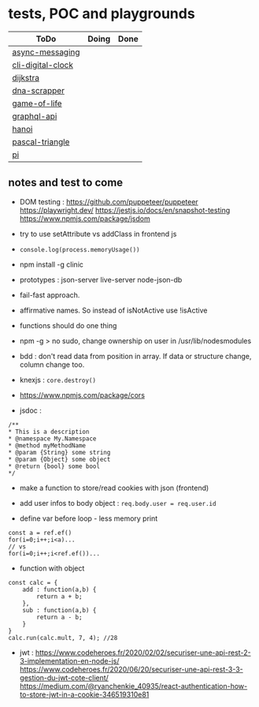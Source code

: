 # tests, POC and playgrounds

| ToDo                                             | Doing | Done |
 ------------------------------------------------- | ----- | -----
| [async-messaging](async-messaging/readme.md)     |       |      |
| [cli-digital-clock](cli-digital-clock/readme.md) |       |      |
| [dijkstra](dijkstra/readme.md)                   |       |      |
| [dna-scrapper](dna-scrapper/readme.md)           |       |      |
| [game-of-life](game-of-life/readme.md)           |       |      |
| [graphql-api](graphql-api/readme.md)             |       |      |
| [hanoi](hanoi/readme.md)                         |       |      |
| [pascal-triangle](pascal-triangle/readme.md)     |       |      |
| [pi](pi/readme.md)                               |       |      |

## notes and test to come

- DOM testing :
https://github.com/puppeteer/puppeteer
https://playwright.dev/
https://jestjs.io/docs/en/snapshot-testing
https://www.npmjs.com/package/jsdom

- try to use setAttribute vs addClass in frontend js

- `console.log(process.memoryUsage())`

- npm install -g clinic

- prototypes :
json-server
live-server
node-json-db

- fail-fast approach.
- affirmative names. So instead of isNotActive use !isActive
- functions should do one thing

- npm -g > no sudo, change ownership on user in /usr/lib/nodesmodules

- bdd : don't read data from position in array. If data or structure change, column change too.

- knexjs : `core.destroy()`

- https://www.npmjs.com/package/cors

- jsdoc :
```
/**
* This is a description
* @namespace My.Namespace
* @method myMethodName
* @param {String} some string
* @param {Object} some object
* @return {bool} some bool
*/
```

- make a function to store/read cookies with json (frontend)

- add user infos to body object : `req.body.user = req.user.id`

- define var before loop - less memory print
```
const a = ref.ef()
for(i=0;i++;i<a)...
// vs
for(i=0;i++;i<ref.ef())...
```

- function with object
```
const calc = {
    add : function(a,b) {
        return a + b;
    },
    sub : function(a,b) {
        return a - b;
    }
}
calc.run(calc.mult, 7, 4); //28
```

- jwt :
https://www.codeheroes.fr/2020/02/02/securiser-une-api-rest-2-3-implementation-en-node-js/
https://www.codeheroes.fr/2020/06/20/securiser-une-api-rest-3-3-gestion-du-jwt-cote-client/
https://medium.com/@ryanchenkie_40935/react-authentication-how-to-store-jwt-in-a-cookie-346519310e81

